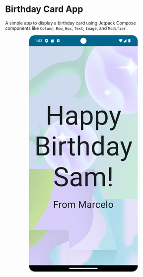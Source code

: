 # Birthday Card App

A simple app to display a birthday card using Jetpack Compose components like ```Column```, ```Row```, ```Box```, ```Text```, ```Image```, and ```Modifier.```

<p align="center">
  <img src="./docs-asset/demo.png" width="350px" alt="Screenshot displaying the birthday card screen.">
</p>